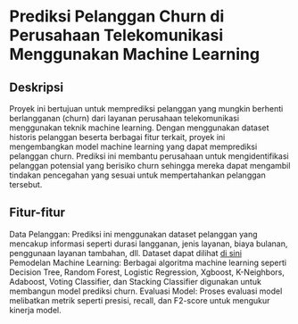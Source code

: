 # **Prediksi Pelanggan Churn di Perusahaan Telekomunikasi Menggunakan Machine Learning** <br>

## **Deskripsi**
Proyek ini bertujuan untuk memprediksi pelanggan yang mungkin berhenti berlangganan (churn) dari layanan perusahaan telekomunikasi 
menggunakan teknik machine learning. Dengan menggunakan dataset historis pelanggan beserta berbagai fitur terkait, 
proyek ini mengembangkan model machine learning yang dapat memprediksi pelanggan churn. 
Prediksi ini membantu perusahaan untuk mengidentifikasi pelanggan potensial yang berisiko churn sehingga mereka dapat mengambil 
tindakan pencegahan yang sesuai untuk mempertahankan pelanggan tersebut.

## **Fitur-fitur**
Data Pelanggan: Prediksi ini menggunakan dataset pelanggan yang mencakup informasi seperti durasi langganan, jenis layanan, biaya bulanan, penggunaan layanan tambahan, dll. Dataset dapat dilihat 
[di sini](https://github.com/yanacunanda/customerchurnpredictionintelecommunicationcompany/blob/main/data_telco_customer_churn.csv) <br>
Pemodelan Machine Learning: Berbagai algoritma machine learning seperti Decision Tree, Random Forest, Logistic Regression, Xgboost, K-Neighbors, Adaboost, Voting Classifier, dan Stacking Classifier
digunakan untuk membangun model prediksi churn.
Evaluasi Model: Proses evaluasi model melibatkan metrik seperti presisi, recall, dan F2-score untuk mengukur kinerja model.
